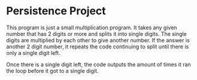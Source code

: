 # Persistence Project

This program is just a small multiplication program. It takes any given number that has 2 digits or more and splits it into single digits.
The single digits are multiplied by each other to give another number. If the answer is another 2 digit number, it repeats the code
continuing to split until there is only a single digit left. 

Once there is a single digit left, the code outputs the amount of times
it ran the loop before it got to a single digit.
